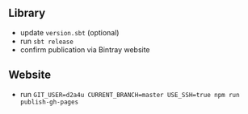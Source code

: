 ## Library

- update `version.sbt` (optional)
- run `sbt release`
- confirm publication via Bintray website

## Website

- run `GIT_USER=d2a4u CURRENT_BRANCH=master USE_SSH=true npm run publish-gh-pages`
